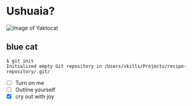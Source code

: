 # Ushuaia?
![Image of Yaktocat](https://octodex.github.com/images/yaktocat.png)
## blue cat
```
$ git init
Initialized empty Git repository in /Users/skills/Projects/recipe-repository/.git/
```
- [ ] Turn on me
- [ ] Outline yourself
- [x] cry out with joy
